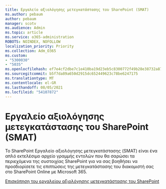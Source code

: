 ```yaml
---
title: Εργαλείο αξιολόγησης μετεγκατάστασης του SharePoint (SMAT)
ms.author: pebaum
author: pebaum
manager: scotv
ms.audience: Admin
ms.topic: article
ms.service: o365-administration
ROBOTS: NOINDEX, NOFOLLOW
localization_priority: Priority
ms.collection: Adm_O365
ms.custom:
- "5300030"
- "5035"
ms.openlocfilehash: ef7e4cf2dbe7c1e410ba19d23eb5c8300772f49b28e38732a87722259b46f02d
ms.sourcegitcommit: b5f7da89a650d2915dc652449623c78be6247175
ms.translationtype: MT
ms.contentlocale: el-GR
ms.lasthandoff: 08/05/2021
ms.locfileid: "54107872"
---
```

# <a name="sharepoint-migration-assessment-tool-smat"></a>Εργαλείο αξιολόγησης μετεγκατάστασης του SharePoint (SMAT)

Το SharePoint Εργαλείο αξιολόγησης μετεγκατάστασης (SMAT) είναι ένα απλό εκτελέσιμο αρχείο γραμμής εντολών που θα σαρώσει τα περιεχόμενα της συστοιχίας SharePoint για να σας βοηθήσει να προσδιορίσετε τις επιπτώσεις της μετεγκατάστασης του διακομιστή σας στο SharePoint Online με Microsoft 365.

[Επισκόπηση του εργαλείου αξιολόγησης μετεγκατάστασης του SharePoint](https://docs.microsoft.com/sharepointmigration/overview-of-the-sharepoint-migration-assessment-tool)
